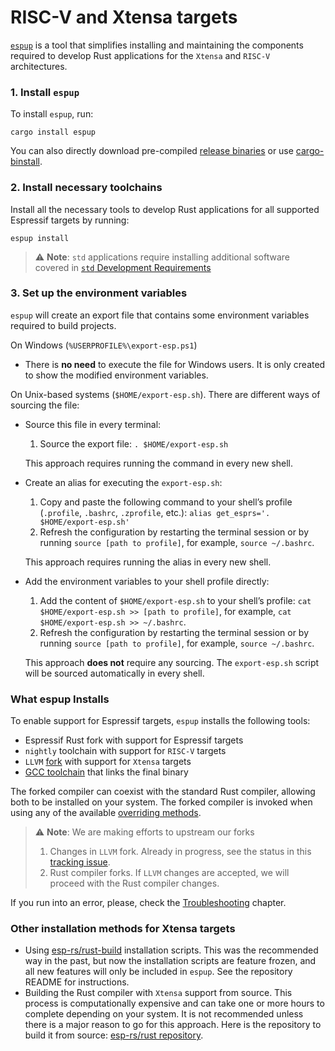 # RISC-V and Xtensa targets

[`espup`][espup-github] is a tool that simplifies installing and maintaining the components required to develop Rust applications for the `Xtensa` and `RISC-V` architectures.

### 1. Install `espup`

To install `espup`, run:
```shell
cargo install espup
```

You can also directly download pre-compiled [release binaries] or use [cargo-binstall].

[espup-github]: https://github.com/esp-rs/espup
[release binaries]: https://github.com/esp-rs/espup/releases
[cargo-binstall]: https://github.com/cargo-bins/cargo-binstall

### 2. Install necessary toolchains

Install all the necessary tools to develop Rust applications for all supported Espressif targets by running:
```shell
espup install
```

> ⚠️ **Note**: `std` applications require installing additional software covered in [`std` Development Requirements][rust-esp-book-std-requirements]

[rust-esp-book-std-requirements]: ./std-requirements.md

### 3. Set up the environment variables
`espup` will create an export file that contains some environment variables required to build projects.

On Windows (`%USERPROFILE%\export-esp.ps1`)
  - There is **no need** to execute the file for Windows users. It is only created to show the modified environment variables.

On Unix-based systems (`$HOME/export-esp.sh`). There are different ways of sourcing the file:
- Source this file in every terminal:
   1. Source the export file: `. $HOME/export-esp.sh`

   This approach requires running the command in every new shell.
- Create an alias for executing the `export-esp.sh`:
   1. Copy and paste the following command to your shell’s profile (`.profile`, `.bashrc`, `.zprofile`, etc.): `alias get_esprs='. $HOME/export-esp.sh'`
   2. Refresh the configuration by restarting the terminal session or by running `source [path to profile]`, for example, `source ~/.bashrc`.

   This approach requires running the alias in every new shell.
- Add the environment variables to your shell profile directly:
   1. Add the content of `$HOME/export-esp.sh` to your shell’s profile: `cat $HOME/export-esp.sh >> [path to profile]`, for example, `cat $HOME/export-esp.sh >> ~/.bashrc`.
   2. Refresh the configuration by restarting the terminal session or by running `source [path to profile]`, for example, `source ~/.bashrc`.

   This approach **does not** require any sourcing. The `export-esp.sh` script will be sourced automatically in every shell.

### What espup Installs

To enable support for Espressif targets, `espup` installs the following tools:

- Espressif Rust fork with support for Espressif targets
- `nightly` toolchain with support for `RISC-V` targets
- `LLVM` [fork][llvm-github-fork] with support for `Xtensa` targets
- [GCC toolchain][gcc-toolchain-github-fork] that links the final binary

The forked compiler can coexist with the standard Rust compiler, allowing both to be installed on your system. The forked compiler is invoked when using any of the available [overriding methods][rustup-overrides].

> ⚠️ **Note**: We are making efforts to upstream our forks
> 1. Changes in `LLVM` fork. Already in progress, see the status in this [tracking issue][llvm-github-fork-upstream issue].
> 2. Rust compiler forks. If `LLVM` changes are accepted, we will proceed with the Rust compiler changes.

If you run into an error, please, check the [Troubleshooting][troubleshooting] chapter.

[llvm-github-fork]: https://github.com/espressif/llvm-project
[gcc-toolchain-github-fork]: https://github.com/espressif/crosstool-NG/
[rustup-overrides]: https://rust-lang.github.io/rustup/overrides.html
[llvm-github-fork-upstream issue]: https://github.com/espressif/llvm-project/issues/4
[troubleshooting]: ../misc/troubleshooting.md

### Other installation methods for Xtensa targets

- Using [esp-rs/rust-build] installation scripts. This was the recommended way in the past, but now the installation scripts are feature frozen, and all new features will only be included in `espup`. See the repository README for instructions.
- Building the Rust compiler with `Xtensa` support from source. This process is computationally expensive and can take one or more hours to complete depending on your system. It is not recommended unless there is a major reason to go for this approach. Here is the repository to build it from source: [esp-rs/rust repository].

[esp-rs/rust-build]: https://github.com/esp-rs/rust-build#download-installer-in-bash
[esp-rs/rust repository]: https://github.com/esp-rs/rust
